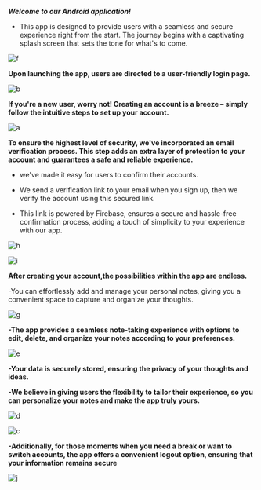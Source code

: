 ***Welcome to our Android application!***
- This app is designed to provide users with a seamless and secure experience right from the start.
The journey begins with a captivating splash screen that sets the tone for what's to come.

![f](https://github.com/Muskan-Thakur/NotesPro_App-Android-/assets/106293646/61e1680e-3cad-46de-8519-b69ed496252a)

**Upon launching the app, users are directed to a user-friendly login page.**
 
 ![b](https://github.com/Muskan-Thakur/NotesPro_App-Android-/assets/106293646/c2c49580-19c4-40f5-8f68-7c5caa3536c1)

 **If you're a new user, worry not! Creating an account is a breeze – simply follow the intuitive steps to set up your account.**
 
 ![a](https://github.com/Muskan-Thakur/NotesPro_App-Android-/assets/106293646/bd862012-5ca6-408b-8f42-24dff5ab211c)

 **To ensure the highest level of security, we've incorporated an email verification process. This step adds an extra layer of protection to your account and guarantees a safe and reliable experience.**
 
- we've made it easy for users to confirm their accounts. 

- We send a verification link to your email when you sign up, then we verify the account using this secured link.

- This link is powered by Firebase, ensures a secure and hassle-free confirmation process, adding a touch of simplicity to your experience with our app.
  
![h](https://github.com/Muskan-Thakur/NotesPro_App-Android-/assets/106293646/ee94337b-ee24-4863-b6e7-d4f880cc24bc)
  
![i](https://github.com/Muskan-Thakur/NotesPro_App-Android-/assets/106293646/13c3167d-f458-4a3a-9b06-064c72c30600)

**After creating your account,the possibilities within the app are endless.**
 
 -You can effortlessly add and manage your personal notes, giving you a convenient space to capture and organize your thoughts. 
 
 ![g](https://github.com/Muskan-Thakur/NotesPro_App-Android-/assets/106293646/69059621-0a55-429e-9ada-a3a2c4e73c0b)

 **-The app provides a seamless note-taking experience with options to edit, delete, and organize your notes according to your preferences.**
 
 ![e](https://github.com/Muskan-Thakur/NotesPro_App-Android-/assets/106293646/1d0da5ac-868d-4ae2-abf6-c7fd4ee8b13c)

 **-Your data is securely stored, ensuring the privacy of your thoughts and ideas.**
 
 **-We believe in giving users the flexibility to tailor their experience, so you can personalize your notes and make the app truly yours.**
 
 ![d](https://github.com/Muskan-Thakur/NotesPro_App-Android-/assets/106293646/871e0f41-1edc-4c23-83a2-4a6360d80fc6)
 
 ![c](https://github.com/Muskan-Thakur/NotesPro_App-Android-/assets/106293646/84365a4a-8595-4166-a28d-51cbe5d6db55)
 
 **-Additionally, for those moments when you need a break or want to switch accounts, the app offers a convenient logout option, ensuring that your information remains secure**
 
 ![j](https://github.com/Muskan-Thakur/NotesPro_App-Android-/assets/106293646/ee3cdf92-22a9-4ebb-8dff-adff6462eb4d)



 
